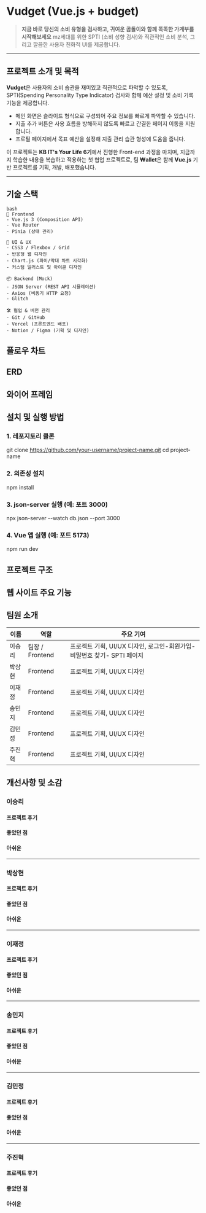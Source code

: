 # Vudget (Vue.js + budget)

> **지금 바로 당신의 소비 유형을 검사하고, 귀여운 곰돌이와 함께 똑똑한 가계부를 시작해보세요**
mz세대를 위한 SPTI (소비 성향 검사)와 직관적인 소비 분석, 그리고 깔끔한 사용자 친화적 UI를 제공합니다.
---

## 프로젝트 소개 및 목적

**Vudget**은 사용자의 소비 습관을 재미있고 직관적으로 파악할 수 있도록,
SPTI(Spending Personality Type Indicator) 검사와 함께 예산 설정 및 소비 기록 기능을 제공합니다.

- 메인 화면은 슬라이드 형식으로 구성되어 주요 정보를 빠르게 파악할 수 있습니다.
- 지출 추가 버튼은 사용 흐름을 방해하지 않도록 빠르고 간결한 페이지 이동을 지원합니다.
- 프로필 페이지에서 목표 예산을 설정해 지출 관리 습관 형성에 도움을 줍니다.

이 프로젝트는 **KB IT's Your Life 6기**에서 진행한 Front-end 과정을 마치며,
지금까지 학습한 내용을 복습하고 적용하는 첫 협업 프로젝트로,
팀 **₩allet**은 함께 **Vue.js**  기반 프로젝트를 기획, 개발, 배포했습니다.

---

## 기술 스택

```
bash
🧩 Frontend
- Vue.js 3 (Composition API)
- Vue Router
- Pinia (상태 관리)

🎨 UI & UX
- CSS3 / Flexbox / Grid
- 반응형 웹 디자인
- Chart.js (파이/막대 차트 시각화)
- 커스텀 일러스트 및 아이콘 디자인

📦 Backend (Mock)
- JSON Server (REST API 시뮬레이션)
- Axios (비동기 HTTP 요청)
- Glitch

🛠 협업 & 버전 관리
- Git / GitHub
- Vercel (프론트엔드 배포)
- Notion / Figma (기획 및 디자인)

```

## 플로우 차트

## ERD

## 와이어 프레임

## 설치 및 실행 방법

### 1. 레포지토리 클론
git clone https://github.com/your-username/project-name.git
cd project-name

### 2. 의존성 설치
npm install

### 3. json-server 실행 (예: 포트 3000)
npx json-server --watch db.json --port 3000

### 4. Vue 앱 실행 (예: 포트 5173)
npm run dev



## 프로젝트 구조

## 웹 사이트 주요 기능

## 팀원 소개
| 이름 | 역할 | 주요 기여 |
|------|------|-----------|
| 이승리 | 팀장 / Frontend | 프로젝트 기획, UI/UX 디자인, 로그인-회원가입-비밀번호 찾기- SPTI 페이지  |
| 박상현 | Frontend | 프로젝트 기획, UI/UX 디자인|
| 이재정 | Frontend | 프로젝트 기획, UI/UX 디자인|
| 송민지 | Frontend | 프로젝트 기획, UI/UX 디자인|
| 김민정 | Frontend | 프로젝트 기획, UI/UX 디자인|
| 주진혁 | Frontend |  프로젝트 기획, UI/UX 디자인|

## 개선사항 및 소감

### 이승리
#### 프로젝트 후기
#### 좋았던 점
#### 아쉬운 
---

### 박상현
#### 프로젝트 후기
#### 좋았던 점
#### 아쉬운 
---

### 이재정
#### 프로젝트 후기
#### 좋았던 점
#### 아쉬운 
---

### 송민지
#### 프로젝트 후기
#### 좋았던 점
#### 아쉬운 
---

### 김민정
#### 프로젝트 후기
#### 좋았던 점
#### 아쉬운 
---

### 주진혁
#### 프로젝트 후기
#### 좋았던 점
#### 아쉬운 
